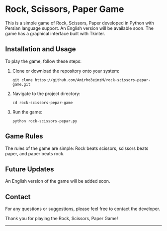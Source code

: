 
# Rock, Scissors, Paper Game

This is a simple game of Rock, Scissors, Paper developed in Python with Persian language support. An English version will be available soon. The game has a graphical interface built with Tkinter.

## Installation and Usage

To play the game, follow these steps:

1. Clone or download the repository onto your system:
    ```
    git clone https://github.com/Amirho3einzM/rock-scissors-pepar-game.git
    ```

2. Navigate to the project directory:
    ```
    cd rock-scissors-pepar-game
    ```

3. Run the game:
    ```
    python rock-scissors-pepar.py
    ```

## Game Rules

The rules of the game are simple: Rock beats scissors, scissors beats paper, and paper beats rock.

## Future Updates

An English version of the game will be added soon.

## Contact

For any questions or suggestions, please feel free to contact the developer.

Thank you for playing the Rock, Scissors, Paper Game!

---
